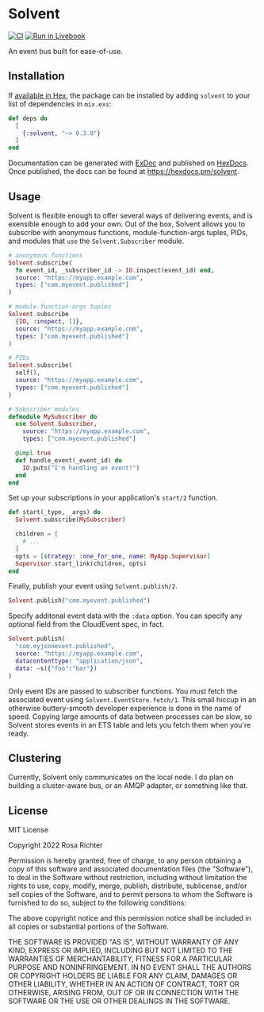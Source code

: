 <!--
SPDX-License-Identifier: MIT
-->

# Solvent

[![CI](https://github.com/Cantido/solvent/actions/workflows/elixir.yml/badge.svg)](https://github.com/Cantido/solvent/actions/workflows/elixir.yml)
[![Run in Livebook](https://livebook.dev/badge/v1/blue.svg)](https://livebook.dev/run?url=https%3A%2F%2Fgithub.com%2FCantido%2Fsolvent%2Fblob%2Fmain%2Fguides%2Fgetting-started.livemd)

An event bus built for ease-of-use.

## Installation

If [available in Hex](https://hex.pm/docs/publish), the package can be installed
by adding `solvent` to your list of dependencies in `mix.exs`:

```elixir
def deps do
  [
    {:solvent, "~> 0.3.0"}
  ]
end
```

Documentation can be generated with [ExDoc](https://github.com/elixir-lang/ex_doc)
and published on [HexDocs](https://hexdocs.pm). Once published, the docs can
be found at <https://hexdocs.pm/solvent>.

## Usage

Solvent is flexible enough to offer several ways of delivering events,
and is exensible enough to add your own.
Out of the box, Solvent allows you to subscribe with anonymous functions, module-function-args tuples, PIDs,
and modules that `use` the `Solvent.Subscriber` module.

```elixir
# anonymous functions
Solvent.subscribe(
  fn event_id, _subscriber_id -> IO.inspect(event_id) end,
  source: "https://myapp.example.com",
  types: ["com.myevent.published"]
)

# module-function-args tuples
Solvent.subscribe
  {IO, :inspect, []},
  source: "https://myapp.example.com",
  types: ["com.myevent.published"]
)

# PIDs
Solvent.subscribe(
  self(),
  source: "https://myapp.example.com",
  types: ["com.myevent.published"]
)

# Subscriber modules
defmodule MySubscriber do
  use Solvent.Subscriber,
    source: "https://myapp.example.com",
    types: ["com.myevent.published"]

  @impl true
  def handle_event(_event_id) do
    IO.puts("I'm handling an event!")
  end
end
```

Set up your subscriptions in your application's `start/2` function.

```elixir
def start(_type, _args) do
  Solvent.subscribe(MySubscriber)

  children = [
    # ...
  ]
  opts = [strategy: :one_for_one, name: MyApp.Supervisor]
  Supervisor.start_link(children, opts)
end
```

Finally, publish your event using `Solvent.publish/2`.

```elixir
Solvent.publish("com.myevent.published")
```

Specify additonal event data with the `:data` option.
You can specify any optional field from the CloudEvent spec, in fact.

```elixir
Solvent.publish(
  "com.myjsonevent.published",
  source: "https://myapp.example.com",
  datacontenttype: "application/json",
  data: ~s({"foo":"bar"})
)
```

Only event IDs are passed to subscriber functions.
You must fetch the associated event using `Solvent.EventStore.fetch/1`.
This small hiccup in an otherwise buttery-smooth developer experience is done in the name of speed.
Copying large amounts of data between processes can be slow,
so Solvent stores events in an ETS table and lets you fetch them when you're ready.

## Clustering

Currently, Solvent only communicates on the local node.
I do plan on building a cluster-aware bus, or an AMQP adapter, or something like that.

## License

MIT License

Copyright 2022 Rosa Richter

Permission is hereby granted, free of charge, to any person obtaining a copy of
this software and associated documentation files (the "Software"), to deal in
the Software without restriction, including without limitation the rights to
use, copy, modify, merge, publish, distribute, sublicense, and/or sell copies
of the Software, and to permit persons to whom the Software is furnished to do
so, subject to the following conditions:

The above copyright notice and this permission notice shall be included in all
copies or substantial portions of the Software.

THE SOFTWARE IS PROVIDED "AS IS", WITHOUT WARRANTY OF ANY KIND, EXPRESS OR
IMPLIED, INCLUDING BUT NOT LIMITED TO THE WARRANTIES OF MERCHANTABILITY,
FITNESS FOR A PARTICULAR PURPOSE AND NONINFRINGEMENT. IN NO EVENT SHALL THE
AUTHORS OR COPYRIGHT HOLDERS BE LIABLE FOR ANY CLAIM, DAMAGES OR OTHER
LIABILITY, WHETHER IN AN ACTION OF CONTRACT, TORT OR OTHERWISE, ARISING FROM,
OUT OF OR IN CONNECTION WITH THE SOFTWARE OR THE USE OR OTHER DEALINGS IN THE
SOFTWARE.
